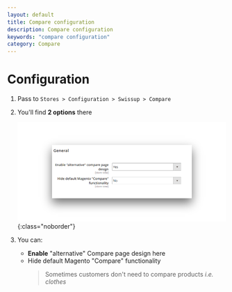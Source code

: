 ```yaml
---
layout: default
title: Compare configuration
description: Compare configuration
keywords: "compare configuration"
category: Compare
---
```


# Configuration

 1. Pass to `Stores > Configuration > Swissup > Compare`
 2. You'll find **2 options** there

    ![Options](/images/m2/compare/options.png){:class="noborder"}

 3. You can:
    - **Enable** "alternative" Compare page design here
    - Hide default Magento "Compare" functionality
        > Sometimes customers don't need to compare products _i.e. clothes_



